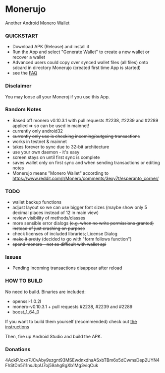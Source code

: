 # Monerujo
Another Android Monero Wallet

### QUICKSTART
- Download APK (Release) and install it
- Run the App and select "Generate Wallet" to create a new wallet or recover a wallet
- Advanced users could copy over synced wallet files (all files) onto sdcard in directory Monerujo (created first time App is started)
- see the [FAQ](doc/FAQ.md)

### Disclaimer
You may loose all your Moneroj if you use this App.

### Random Notes
- Based off monero v0.10.3.1 with pull requests #2238, #2239 and #2289 applied => so can be used in mainnet!
- currently only android32
- ~~currently only use is checking incoming/outgoing transactions~~
- works in testnet & mainnet
- takes forever to sync due to 32-bit architecture
- use your own daemon - it's easy
- screen stays on until first sync is complete
- saves wallet only on first sync and when sending transactions or editing notes
- Monerujo means "Monero Wallet" according to https://www.reddit.com/r/Monero/comments/3exy7t/esperanto_corner/

### TODO
- wallet backup functions
- adjust layout so we can use bigger font sizes (maybe show only 5 decimal places instead of 12 in main view)
- review visibility of methods/classes
- more sensible error dialogs ~~(e.g. when no write permissions granted) instead of just crashing on purpose~~
- check licenses of included libraries; License Dialog
- ~~make it pretty~~ (decided to go with "form follows function")
- ~~spend monero - not so difficult with wallet api~~

### Issues
- Pending incoming transactions disappear after reload

### HOW TO BUILD
No need to build. Binaries are included:

- openssl-1.0.2l
- monero-v0.10.3.1 + pull requests #2238, #2239 and #2289
- boost_1_64_0

If you want to build them yourself (recommended) check out [the instructions](doc/BUILDING-external-libs.md)

Then, fire up Android Studio and build the APK.

### Donations
4AdkPJoxn7JCvAby9szgnt93MSEwdnxdhaASxbTBm6x5dCwmsDep2UYN4FhStDn5i11nsJbpU7oj59ahg8gXb1Mg3viqCuk
